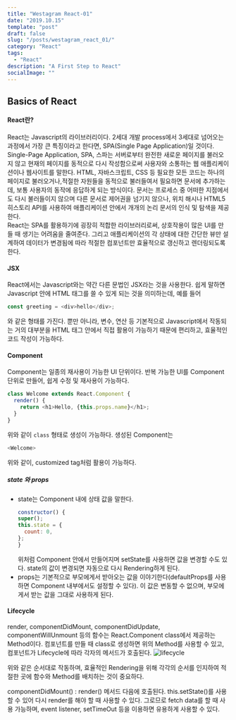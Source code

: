```yaml
---
title: "Westagram React-01"
date: "2019.10.15"
template: "post"
draft: false
slug: "/posts/westagram_react_01/"
category: "React"
tags:
  - "React"
description: "A First Step to React"
socialImage: ""
---
```


## **Basics of React**

#### **React란?**

React는 Javascript의 라이브러리이다. 2세대 개발 process에서 3세대로 넘어오는 과정에서 가장 큰 특징이라고 한다면, SPA(Single Page Application)일 것이다. Single-Page Application, SPA, 스파는 서버로부터 완전한 새로운 페이지를 불러오지 않고 현재의 페이지를 동적으로 다시 작성함으로써 사용자와 소통하는 웹 애플리케이션이나 웹사이트를 말한다. HTML, 자바스크립트, CSS 등 필요한 모든 코드는 하나의 페이지로 불러오거나,적절한 자원들을 동적으로 불러들여서 필요하면 문서에 추가하는데, 보통 사용자의 동작에 응답하게 되는 방식이다. 문서는 프로세스 중 어떠한 지점에서도 다시 불러들이지 않으며 다른 문서로 제어권을 넘기지 않으나, 위치 해시나 HTML5 히스토리 API를 사용하여 애플리케이션 안에서 개개의 논리 문서의 인식 및 탐색을 제공한다.  
React는 SPA를 활용하기에 굉장히 적합한 라이브러리로써, 상호작용이 많은 UI를 만들 때 생기는 어려움을 줄여준다. 그리고 애플리케이션의 각 상태에 대한 간단한 뷰만 설계하여 데이터가 변경됨에 따라 적절한 컴포넌트만 효율적으로 갱신하고 렌더링되도록 한다.

#### **JSX**

React에서는 Javascript와는 약간 다른 문법인 JSX라는 것을 사용한다. 쉽게 말하면 Javascript 안에 HTML 태그를 쓸 수 있게 되는 것을 의미하는데, 예를 들어

```js
const greeting = <div>hello</div>;
```

와 같은 형태를 가진다. 뿐만 아니라, 변수, 연산 등 기본적으로 Javascript에서 작동되는 거의 대부분을 HTML 태그 안에서 직접 활용이 가능하기 때문에 편리하고, 효율적인 코드 작성이 가능하다.

#### **Component**

Component는 일종의 재사용이 가능한 UI 단위이다. 반복 가능한 UI를 Component 단위로 만들어, 쉽게 수정 및 재사용이 가능하다.

```js
class Welcome extends React.Component {
  render() {
    return <h1>Hello, {this.props.name}</h1>;
  }
}
```

위와 같이 `class` 형태로 생성이 가능하다. 생성된 Component는

```js
<Welcome>
```

위와 같이, customized tag처럼 활용이 가능하다.

##### state 와 props

- state는 Component 내에 상태 값을 말한다.
  ```js
  constructor() {
  super();
  this.state = {
    count: 0,
  };
  }
  ```
  위처럼 Component 안에서 만들어지며 setState를 사용하면 값을 변경할 수도 있다. state의 값이 변경되면 자동으로 다시 Rendering하게 된다.
- props는 기본적으로 부모에게서 받아오는 값을 이야기한다(defaultProps를 사용하면 Component 내부에서도 설정할 수 있다). 이 값은 변동할 수 없으며, 부모에게서 받는 값을 그대로 사용하게 된다.

#### **Lifecycle**

render, componentDidMount, componentDidUpdate, componentWillUnmount 등의 함수는 React.Component class에서 제공하는 Method이다. 컴포넌트를 만들 때 class로 생성하면 위의 Method를 사용할 수 있고, 컴포넌트가 Lifecycle에 따라 각자의 메서드가 호출된다.
![lifecycle](https://yeri-kim.github.io/media/190417-lifecycle-1.png)

위와 같은 순서대로 작동하며, 효율적인 Rendering을 위해 각각의 순서를 인지하여 적절한 곳에 함수와 Method를 배치하는 것이 중요하다.

componentDidMount() : render() 메서드 다음에 호출된다. this.setState()를 사용할 수 있어 다시 render를 해야 할 때 사용할 수 있다. 그로므로 fetch data를 할 때 사용 가능하며, event listener, setTimeOut 등을 이용하면 유용하게 사용할 수 있다.
